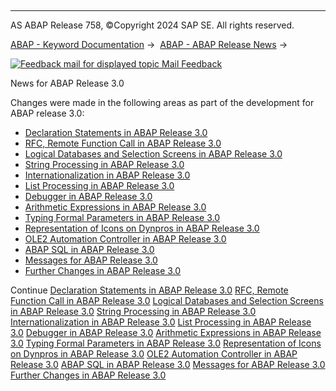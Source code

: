   

* * *

AS ABAP Release 758, ©Copyright 2024 SAP SE. All rights reserved.

[ABAP - Keyword Documentation](https://help.sap.com/doc/abapdocu_latest_index_htm/latest/en-US/abenabap.htm) →  [ABAP - ABAP Release News](https://help.sap.com/doc/abapdocu_latest_index_htm/latest/en-US/abennews.htm) → 

 [![](Mail.gif?object=Mail.gif "Feedback mail for displayed topic") Mail Feedback](mailto:f1_help@sap.com?subject=Feedback%20on%20ABAP%20Documentation&body=Document:%20News%20for%20ABAP%20Release%203.0%2C%20ABENNEWS-30%2C%20758%0D%0A%0D%0AError:%0D%0A%0D%0A%0D%0A%0D%0ASuggestion%20for%20improvement:)

News for ABAP Release 3.0

Changes were made in the following areas as part of the development for ABAP release 3.0:

-   [Declaration Statements in ABAP Release 3.0](https://help.sap.com/doc/abapdocu_latest_index_htm/latest/en-US/abennews-30-declare.htm)
-   [RFC, Remote Function Call in ABAP Release 3.0](https://help.sap.com/doc/abapdocu_latest_index_htm/latest/en-US/abennews-30-rfc.htm)
-   [Logical Databases and Selection Screens in ABAP Release 3.0](https://help.sap.com/doc/abapdocu_latest_index_htm/latest/en-US/abennews-30-ldb.htm)
-   [String Processing in ABAP Release 3.0](https://help.sap.com/doc/abapdocu_latest_index_htm/latest/en-US/abennews-30-string.htm)
-   [Internationalization in ABAP Release 3.0](https://help.sap.com/doc/abapdocu_latest_index_htm/latest/en-US/abennews-30-international.htm)
-   [List Processing in ABAP Release 3.0](https://help.sap.com/doc/abapdocu_latest_index_htm/latest/en-US/abennews-30-list.htm)
-   [Debugger in ABAP Release 3.0](https://help.sap.com/doc/abapdocu_latest_index_htm/latest/en-US/abennews-30-debugging.htm)
-   [Arithmetic Expressions in ABAP Release 3.0](https://help.sap.com/doc/abapdocu_latest_index_htm/latest/en-US/abennews-30-compute.htm)
-   [Typing Formal Parameters in ABAP Release 3.0](https://help.sap.com/doc/abapdocu_latest_index_htm/latest/en-US/abennews-30-converter.htm)
-   [Representation of Icons on Dynpros in ABAP Release 3.0](https://help.sap.com/doc/abapdocu_latest_index_htm/latest/en-US/abennews-30-icons.htm)
-   [OLE2 Automation Controller in ABAP Release 3.0](https://help.sap.com/doc/abapdocu_latest_index_htm/latest/en-US/abennews-30-ole.htm)
-   [ABAP SQL in ABAP Release 3.0](https://help.sap.com/doc/abapdocu_latest_index_htm/latest/en-US/abennews-30-abap_sql.htm)
-   [Messages for ABAP Release 3.0](https://help.sap.com/doc/abapdocu_latest_index_htm/latest/en-US/abennews-30-message.htm)
-   [Further Changes in ABAP Release 3.0](https://help.sap.com/doc/abapdocu_latest_index_htm/latest/en-US/abennews-30-other.htm)

Continue
[Declaration Statements in ABAP Release 3.0](https://help.sap.com/doc/abapdocu_latest_index_htm/latest/en-US/abennews-30-declare.htm)
[RFC, Remote Function Call in ABAP Release 3.0](https://help.sap.com/doc/abapdocu_latest_index_htm/latest/en-US/abennews-30-rfc.htm)
[Logical Databases and Selection Screens in ABAP Release 3.0](https://help.sap.com/doc/abapdocu_latest_index_htm/latest/en-US/abennews-30-ldb.htm)
[String Processing in ABAP Release 3.0](https://help.sap.com/doc/abapdocu_latest_index_htm/latest/en-US/abennews-30-string.htm)
[Internationalization in ABAP Release 3.0](https://help.sap.com/doc/abapdocu_latest_index_htm/latest/en-US/abennews-30-international.htm)
[List Processing in ABAP Release 3.0](https://help.sap.com/doc/abapdocu_latest_index_htm/latest/en-US/abennews-30-list.htm)
[Debugger in ABAP Release 3.0](https://help.sap.com/doc/abapdocu_latest_index_htm/latest/en-US/abennews-30-debugging.htm)
[Arithmetic Expressions in ABAP Release 3.0](https://help.sap.com/doc/abapdocu_latest_index_htm/latest/en-US/abennews-30-compute.htm)
[Typing Formal Parameters in ABAP Release 3.0](https://help.sap.com/doc/abapdocu_latest_index_htm/latest/en-US/abennews-30-converter.htm)
[Representation of Icons on Dynpros in ABAP Release 3.0](https://help.sap.com/doc/abapdocu_latest_index_htm/latest/en-US/abennews-30-icons.htm)
[OLE2 Automation Controller in ABAP Release 3.0](https://help.sap.com/doc/abapdocu_latest_index_htm/latest/en-US/abennews-30-ole.htm)
[ABAP SQL in ABAP Release 3.0](https://help.sap.com/doc/abapdocu_latest_index_htm/latest/en-US/abennews-30-abap_sql.htm)
[Messages for ABAP Release 3.0](https://help.sap.com/doc/abapdocu_latest_index_htm/latest/en-US/abennews-30-message.htm)
[Further Changes in ABAP Release 3.0](https://help.sap.com/doc/abapdocu_latest_index_htm/latest/en-US/abennews-30-other.htm)